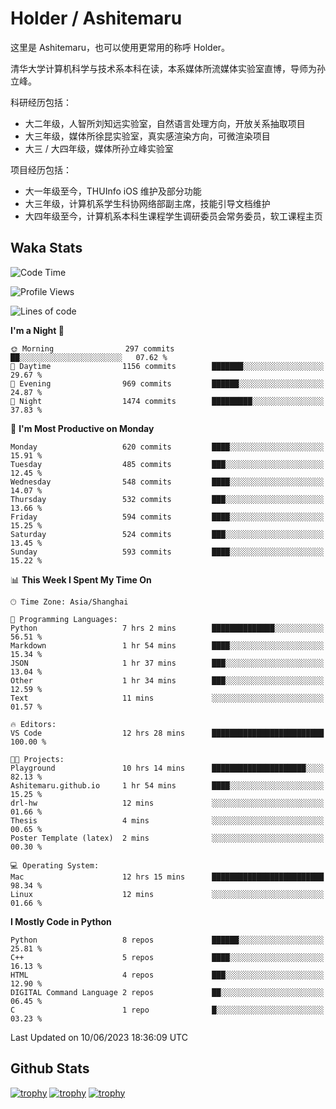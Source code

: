 # Holder / Ashitemaru

这里是 Ashitemaru，也可以使用更常用的称呼 Holder。

清华大学计算机科学与技术系本科在读，本系媒体所流媒体实验室直博，导师为孙立峰。

科研经历包括：

- 大二年级，人智所刘知远实验室，自然语言处理方向，开放关系抽取项目
- 大三年级，媒体所徐昆实验室，真实感渲染方向，可微渲染项目
- 大三 / 大四年级，媒体所孙立峰实验室

项目经历包括：

- 大一年级至今，THUInfo iOS 维护及部分功能
- 大三年级，计算机系学生科协网络部副主席，技能引导文档维护
- 大四年级至今，计算机系本科生课程学生调研委员会常务委员，软工课程主页

## Waka Stats

<!--START_SECTION:waka-->
![Code Time](http://img.shields.io/badge/Code%20Time-927%20hrs%2043%20mins-blue)

![Profile Views](http://img.shields.io/badge/Profile%20Views-9-blue)

![Lines of code](https://img.shields.io/badge/From%20Hello%20World%20I%27ve%20Written-2.8%20million%20lines%20of%20code-blue)

**I'm a Night 🦉** 

```text
🌞 Morning                297 commits         ██░░░░░░░░░░░░░░░░░░░░░░░   07.62 % 
🌆 Daytime                1156 commits        ███████░░░░░░░░░░░░░░░░░░   29.67 % 
🌃 Evening                969 commits         ██████░░░░░░░░░░░░░░░░░░░   24.87 % 
🌙 Night                  1474 commits        █████████░░░░░░░░░░░░░░░░   37.83 % 
```
📅 **I'm Most Productive on Monday** 

```text
Monday                   620 commits         ████░░░░░░░░░░░░░░░░░░░░░   15.91 % 
Tuesday                  485 commits         ███░░░░░░░░░░░░░░░░░░░░░░   12.45 % 
Wednesday                548 commits         ████░░░░░░░░░░░░░░░░░░░░░   14.07 % 
Thursday                 532 commits         ███░░░░░░░░░░░░░░░░░░░░░░   13.66 % 
Friday                   594 commits         ████░░░░░░░░░░░░░░░░░░░░░   15.25 % 
Saturday                 524 commits         ███░░░░░░░░░░░░░░░░░░░░░░   13.45 % 
Sunday                   593 commits         ████░░░░░░░░░░░░░░░░░░░░░   15.22 % 
```


📊 **This Week I Spent My Time On** 

```text
🕑︎ Time Zone: Asia/Shanghai

💬 Programming Languages: 
Python                   7 hrs 2 mins        ██████████████░░░░░░░░░░░   56.51 % 
Markdown                 1 hr 54 mins        ████░░░░░░░░░░░░░░░░░░░░░   15.34 % 
JSON                     1 hr 37 mins        ███░░░░░░░░░░░░░░░░░░░░░░   13.04 % 
Other                    1 hr 34 mins        ███░░░░░░░░░░░░░░░░░░░░░░   12.59 % 
Text                     11 mins             ░░░░░░░░░░░░░░░░░░░░░░░░░   01.57 % 

🔥 Editors: 
VS Code                  12 hrs 28 mins      █████████████████████████   100.00 % 

🐱‍💻 Projects: 
Playground               10 hrs 14 mins      █████████████████████░░░░   82.13 % 
Ashitemaru.github.io     1 hr 54 mins        ████░░░░░░░░░░░░░░░░░░░░░   15.25 % 
drl-hw                   12 mins             ░░░░░░░░░░░░░░░░░░░░░░░░░   01.66 % 
Thesis                   4 mins              ░░░░░░░░░░░░░░░░░░░░░░░░░   00.65 % 
Poster Template (latex)  2 mins              ░░░░░░░░░░░░░░░░░░░░░░░░░   00.30 % 

💻 Operating System: 
Mac                      12 hrs 15 mins      █████████████████████████   98.34 % 
Linux                    12 mins             ░░░░░░░░░░░░░░░░░░░░░░░░░   01.66 % 
```

**I Mostly Code in Python** 

```text
Python                   8 repos             ██████░░░░░░░░░░░░░░░░░░░   25.81 % 
C++                      5 repos             ████░░░░░░░░░░░░░░░░░░░░░   16.13 % 
HTML                     4 repos             ███░░░░░░░░░░░░░░░░░░░░░░   12.90 % 
DIGITAL Command Language 2 repos             ██░░░░░░░░░░░░░░░░░░░░░░░   06.45 % 
C                        1 repo              █░░░░░░░░░░░░░░░░░░░░░░░░   03.23 % 
```




 Last Updated on 10/06/2023 18:36:09 UTC
<!--END_SECTION:waka-->

## Github Stats

[![trophy](https://github-profile-trophy.vercel.app/?username=Ashitemaru&column=7)](https://github.com/Ashitemaru)
[![trophy](https://github-readme-stats.vercel.app/api?username=Ashitemaru&show_icons=true&include_all_commits=true)](https://github.com/Ashitemaru)
[![trophy](https://github-readme-stats.vercel.app/api/top-langs/?username=Ashitemaru&layout=compact)](https://github.com/Ashitemaru)

<!--
**Ashitemaru/Ashitemaru** is a ✨ _special_ ✨ repository because its `README.md` (this file) appears on your GitHub profile.

Here are some ideas to get you started:

- 🔭 I’m currently working on ...
- 🌱 I’m currently learning ...
- 👯 I’m looking to collaborate on ...
- 🤔 I’m looking for help with ...
- 💬 Ask me about ...
- 📫 How to reach me: ...
- 😄 Pronouns: ...
- ⚡ Fun fact: ...
-->
